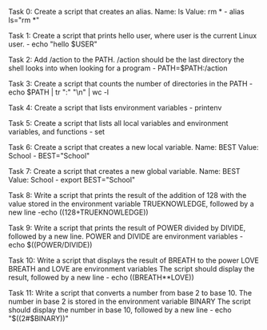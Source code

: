 Task 0: Create a script that creates an alias.
Name: ls
Value: rm * - alias ls="rm *"

Task 1: Create a script that prints hello user, where user is the current Linux user. - echo "hello $USER"

Task 2: Add /action to the PATH. /action should be the last directory the shell looks into when looking for a program - PATH=$PATH:/action

Task 3: Create a script that counts the number of directories in the PATH - echo $PATH | tr ":" "\n" | wc -l

Task 4: Create a script that lists environment variables - printenv

Task 5: Create a script that lists all local variables and environment variables, and functions - set

Task 6: Create a script that creates a new local variable.
Name: BEST
Value: School - BEST="School"

Task 7: Create a script that creates a new global variable.
Name: BEST
Value: School - export BEST="School"

Task 8: Write a script that prints the result of the addition of 128 with the value stored in the environment variable TRUEKNOWLEDGE, followed by a new line -echo ((128+TRUEKNOWLEDGE))

Task 9: Write a script that prints the result of POWER divided by DIVIDE, followed by a new line.
POWER and DIVIDE are environment variables - echo $((POWER/DIVIDE))

Task 10: Write a script that displays the result of BREATH to the power LOVE
BREATH and LOVE are environment variables
The script should display the result, followed by a new line - echo ((BREATH**LOVE))

Task 11: Write a script that converts a number from base 2 to base 10.
The number in base 2 is stored in the environment variable BINARY
The script should display the number in base 10, followed by a new line - echo "$((2#$BINARY))"
